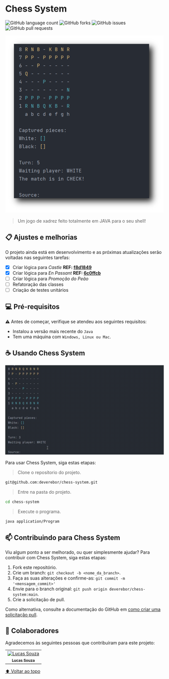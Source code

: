 # Chess System

![GitHub language count](https://img.shields.io/github/languages/count/deverebor/chess-system?style=for-the-badge)
![GitHub forks](https://img.shields.io/github/forks/deverebor/chess-system?style=for-the-badge)
![GitHub issues](https://img.shields.io/github/issues/deverebor/chess-system?style=for-the-badge)
![GitHub pull requests](https://img.shields.io/github/issues-pr/deverebor/chess-system?style=for-the-badge)


<img src=".github/assets/images/app-overview-default.png" alt="exemplo imagem">

> Um jogo de xadrez feito totalmente em JAVA para o seu shell!

## 📋 Ajustes e melhorias

O projeto ainda está em desenvolvimento e as próximas atualizações serão voltadas nas seguintes tarefas:

- [x] Criar lógica para _Castle_ **REF: [f8d1849](https://github.com/deverebor/chess-system/commit/f8d1849c3b85cd25d2876a130317d43448ffbd08)**
- [x] Criar lógica para _En Passant_ **REF: [6c0ffcb](https://github.com/deverebor/chess-system/commit/6c0ffcb7f1466477afab34e1e3ed7bd395a72dad)**
- [ ] Criar lógica para _Promoção do Peão_
- [ ] Refatoração das classes
- [ ] Criação de testes unitários

## 💻 Pré-requisitos

⚠️ Antes de começar, verifique se atendeu aos seguintes requisitos:

* Instalou a versão mais recente do `Java`
* Tem uma máquina com `Windows, Linux ou Mac`.

## ☕ Usando Chess System

![Chess System](.github/assets/videos/ChessSystem.gif)

Para usar Chess System, siga estas etapas:

> Clone o reposítorio do projeto.

```zsh
git@github.com:deverebor/chess-system.git
```

> Entre na pasta do projeto.

```zsh
cd chess-system
```

> Execute o programa.

```zsh
java application/Program
```

## 📫 Contribuindo para Chess System
Viu algum ponto a ser melhorado, ou quer simplesmente ajudar? Para contribuir com Chess System, siga estas etapas:

1. Fork este repositório.
2. Crie um branch: `git checkout -b <nome_da_branch>`.
3. Faça as suas alterações e confirme-as: `git commit -m '<mensagem_commit>'`
4. Envie para o branch original: `git push origin deverebor/chess-system:main`.
5. Crie a solicitação de pull.

Como alternativa, consulte a documentação do GitHub em [como criar uma solicitação pull](https://help.github.com/en/github/collaborating-with-issues-and-pull-requests/creating-a-pull-request).

## 🤝 Colaboradores

Agradecemos às seguintes pessoas que contribuíram para este projeto:

<table>
  <tr>
    <td align="center">
      <a href="https://www.linkedin.com/in/lucas-souza-dev/">
        <img src="https://avatars.githubusercontent.com/deverebor" width="100px;" alt="Lucas Souza"/><br>
        <sub>
          <b>Lucas Souza</b>
        </sub>
      </a>
    </td>
  </tr>
</table>

[⬆ Voltar ao topo](#nome-do-projeto)
